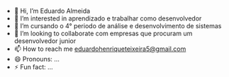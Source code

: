- 👋 Hi, I’m Eduardo Almeida
- 👀 I’m interested in aprendizado e trabalhar como desenvolvedor 
- 🌱 I’m cursando o 4° periodo de análise e desenvolvimento de sistemas
- 💞️ I’m looking to collaborate com empresas que procuram um desenvolvedor junior
- 📫 How to reach me eduardohenriqueteixeira5@gmail.com
- 😄 Pronouns: ...
- ⚡ Fun fact: ...

<!---
eduardoAlmeid4/eduardoAlmeid4 is a ✨ special ✨ repository because its `README.md` (this file) appears on your GitHub profile.
You can click the Preview link to take a look at your changes.
--->
